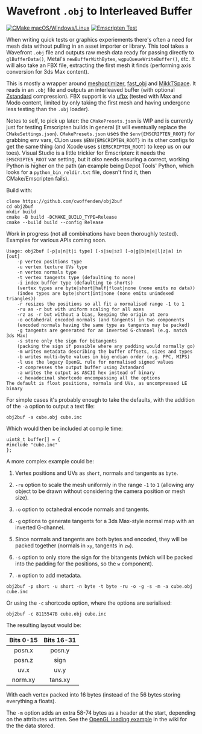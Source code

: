 # Wavefront `.obj` to Interleaved Buffer

[![CMake macOS/Windows/Linux](/../../actions/workflows/cmake-desktop.yml/badge.svg)](/../../actions/workflows/cmake-desktop.yml) [![Emscripten Test](/../../actions/workflows/emscripten.yml/badge.svg)](/../../actions/workflows/emscripten.yml)

When writing quick tests or graphics experiements there's often a need for mesh data without pulling in an asset importer or library. This tool takes a Wavefront `.obj` file and outputs raw mesh data ready for passing directly to `glBufferData()`, Metal's `newBufferWithBytes`, `wgpuQueueWriteBuffer()`, etc. It will also take an FBX file, extracting the first mesh it finds (performing axis conversion for 3ds Max content).

This is mostly a wrapper around [meshoptimizer](//github.com/zeux/meshoptimizer), [fast_obj](//github.com/thisistherk/fast_obj) and [MikkTSpace](//github.com/mmikk/MikkTSpace). It reads in an `.obj` file and outputs an interleaved buffer (with optional [Zstandard](//github.com/facebook/zstd) compression). FBX support is via [ufbx](https://github.com/ufbx/ufbx) (tested with Max and Modo content, limited by only taking the first mesh and having undergone less testing than the `.obj` loader).

Notes to self, to pick up later: the `CMakePresets.json` is WIP and is currently just for testing Emscripten builds in general (it will eventually replace the `CMakeSettings.json`). `CMakePresets.json` uses the `$env{EMSCRIPTEN_ROOT}` for grabbing env vars, CLion uses `$ENV{EMSCRIPTEN_ROOT}` in its other configs to get the same thing (and Xcode uses `$(EMSCRIPTEN_ROOT)` to keep us on our toes). Visual Studio is a little trickier for Emscripten: it needs the `EMSCRIPTEN_ROOT` var setting, but it _also_ needs ensuring a correct, working Python is higher on the path (an example being Depot Tools' Python, which looks for a `python_bin_reldir.txt` file, doesn't find it, then CMake/Emscripten fails).

Build with:
```
clone https://github.com/cwoffenden/obj2buf
cd obj2buf
mkdir build
cmake -B build -DCMAKE_BUILD_TYPE=Release
cmake --build build --config Release
```
Work in progress (not all combinations have been thoroughly tested). Examples for various APIs coming soon.
```
Usage: obj2buf [-p|u|n|t|i type] [-s|su|sz] [-o|g|b|m|e|l|z|a] in [out]
	-p vertex positions type
	-u vertex texture UVs type
	-n vertex normals type
	-t vertex tangents type (defaulting to none)
	-i index buffer type (defaulting to shorts)
	(vertex types are byte|short|half|float|none (none emits no data))
	(index types are byte|short|int|none (none emits unindexed triangles))
	-r resizes the positions so all fit a normalised range -1 to 1
	-ru as -r but with uniform scaling for all axes
	-rz as -r but without a bias, keeping the origin at zero
	-o octahedral encoded normals (and tangents) in two components
	(encoded normals having the same type as tangents may be packed)
	-g tangents are generated for an inverted G-channel (e.g. match 3ds Max)
	-s store only the sign for bitangents
	(packing the sign if possible where any padding would normally go)
	-m writes metadata describing the buffer offsets, sizes and types
	-b writes multi-byte values in big endian order (e.g. PPC, MIPS)
	-l use the legacy OpenGL rule for normalised signed values
	-z compresses the output buffer using Zstandard
	-a writes the output as ASCII hex instead of binary
	-c hexadecimal shortcode encompassing all the options
The default is float positions, normals and UVs, as uncompressed LE binary
```
For simple cases it's probably enough to take the defaults, with the addition of the `-a` option to output a text file:
```
obj2buf -a cube.obj cube.inc
```
Which would then be included at compile time:
```
uint8_t buffer[] = {
#include "cube.inc"
};
```
A more complex example could be:

1. Vertex positions and UVs as `short`, normals and tangents as `byte`.

2. `-ru` option to scale the mesh uniformly in the range `-1` to `1` (allowing any object to be drawn without considering the camera position or mesh size).

3. `-o` option to octahedral encode normals and tangents.

4. `-g` options to generate tangents for a 3ds Max-style normal map with an inverted G-channel.

5. Since normals and tangents are both bytes and encoded, they will be packed together (normals in `xy`, tangents in `zw`).

6. `-s` option to only store the sign for the bitangents  (which will be packed into the padding for the positions, so the `w` component).

7. `-m` option to add metadata.
```
obj2buf -p short -u short -n byte -t byte -ru -o -g -s -m -a cube.obj cube.inc
```
Or using the `-c` shortcode option, where the options are serialised:
```
obj2buf -c 8115547B cube.obj cube.inc
```
The resulting layout would be:

| Bits 0-15 | Bits 16-31 |
|:---------:|:----------:|
|   posn.x  |   posn.y   |
|   posn.z  |    sign    |
|    uv.x   |    uv.y    |
|  norm.xy  |  tans.xy   |

With each vertex packed into 16 bytes (instead of the 56 bytes storing everything a floats).

The `-m` option adds an extra 58-74 bytes as a header at the start, depending on the attributes written. See the [OpenGL loading example](/../../wiki/Buffer-Loading-OpenGL) in the wiki for the the data stored.
